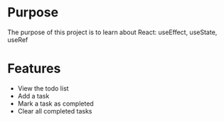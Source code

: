 # Purpose

The purpose of this project is to learn about React: useEffect, useState, useRef

# Features

- View the todo list
- Add a task
- Mark a task as completed
- Clear all completed tasks
